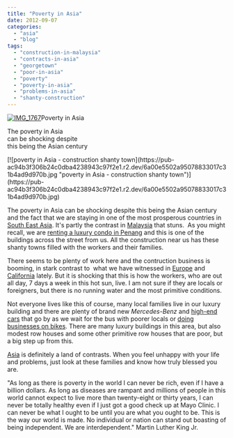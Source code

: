 ```yaml
---
title: "Poverty in Asia"
date: 2012-09-07
categories: 
  - "asia"
  - "blog"
tags: 
  - "construction-in-malaysia"
  - "contracts-in-asia"
  - "georgetown"
  - "poor-in-asia"
  - "poverty"
  - "poverty-in-asia"
  - "problems-in-asia"
  - "shanty-construction"
---
```


[![IMG_1767](https://pub-ac94b3f306b24c0dba4238943c97f2e1.r2.dev/6a00e5502a9507883301774492356a970d.jpg "IMG_1767")](https://pub-ac94b3f306b24c0dba4238943c97f2e1.r2.dev/6a00e5502a9507883301774492356a970d.jpg)Poverty in Asia

The poverty in Asia  
can be shocking despite  
this being the Asian century

<!--more--> [![poverty in Asia - construction shanty town](https://pub-ac94b3f306b24c0dba4238943c97f2e1.r2.dev/6a00e5502a95078833017c31b4ad9d970b.jpg "poverty in Asia - construction shanty town")](https://pub-ac94b3f306b24c0dba4238943c97f2e1.r2.dev/6a00e5502a95078833017c31b4ad9d970b.jpg)  
  
The poverty in Asia can be shocking despite this being the Asian century and the fact that we are staying in one of the most prosperous countries in [South East Asia](http://soultravelers3new.local/2012/05/living-in-asia.html "south East Asia"). It's partly the contrast in [Malaysia](http://soultravelers3new.local/2012/07/typical-malaysia-local-style.html "Malaysia travel") that stuns.  As you might recall, we are [renting a luxury condo in Penang](http://soultravelers3new.local/2012/03/finding-a-vacation-rental-apartment-in-penang-2.html "renting a luxury condo in Penang") and this is one of the buildings across the street from us. All the construction near us has these shanty towns filled with the workers and their families.  
  
There seems to be plenty of work here and the contruction business is booming, in stark contrast to  what we have witnessed in [Europe](http://soultravelers3new.local/2012/02/5-best-european-family-vacations.html "Europe vacation") and [California](http://soultravelers3new.local/2012/02/beautiful-capitola-californias-oldest-beach.html "California") lately. But it is shocking that this is how the workers, who are out all day, 7 days a week in this hot sun, live. I am not sure if they are locals or foreigners, but there is no running water and the most primitive conditions.  
  
Not everyone lives like this of course, many local families live in our luxury building and there are plenty of brand new _Mercedes_\-_Benz_ and [high-end cars](http://soultravelers3new.local/2012/03/yellow-lamborghini.html "high end luxury cars") that go by as we wait for the bus with poorer locals or [doing businesses on bikes](http://soultravelers3new.local/2012/08/awesome-asian-coconut-rickshaw-photo.html "Asia business on bike"). There are many luxury buildings in this area, but also modest row houses and some other primitive row houses that are poor, but a big step up from this.  
  
[Asia](http://soultravelers3new.local/2011/02/20-stunning-photos-chinese-new-year-georgetown-penang.html "Asia travel Georgetown") is definitely a land of contrasts. When you feel unhappy with your life and problems, just look at these families and know how truly blessed you are.  
  
"As long as there is poverty in the world I can never be rich, even if I have a billion dollars. As long as diseases are rampant and millions of people in this world cannot expect to live more than twenty-eight or thirty years, I can never be totally healthy even if I just got a good check up at Mayo Clinic. I can never be what I ought to be until you are what you ought to be. This is the way our world is made. No individual or nation can stand out boasting of being independent. We are interdependent." Martin Luther King Jr.
